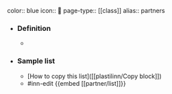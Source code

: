 color:: blue
icon:: 👥
page-type:: [[class]]
alias:: partners

- ### Definition 
  - 
- ### Sample list
  - [How to copy this list]([[plastilinn/Copy block]])
  - #inn-edit {{embed [[partner/list]]}}


